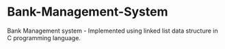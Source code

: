 # Bank-Management-System
Bank Management system - Implemented using linked list data structure in C programming language. 
